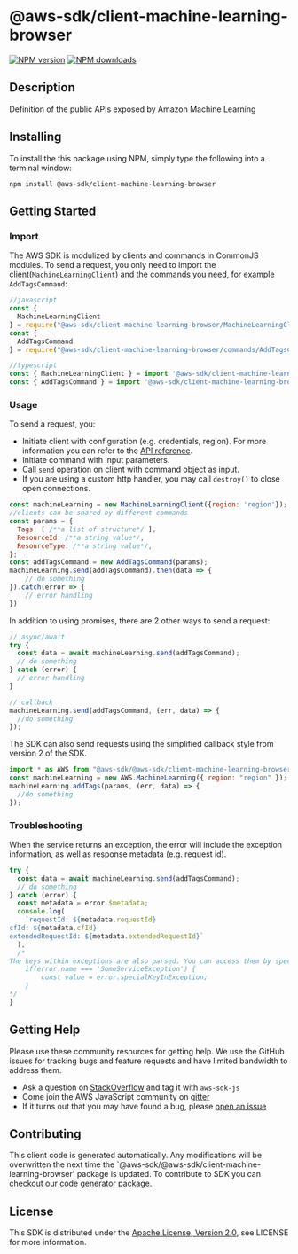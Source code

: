 # @aws-sdk/client-machine-learning-browser

[![NPM version](https://img.shields.io/npm/v/@aws-sdk/client-machine-learning-browser/preview.svg)](https://www.npmjs.com/package/@aws-sdk/client-machine-learning-browser)
[![NPM downloads](https://img.shields.io/npm/dm/@aws-sdk/client-machine-learning-browser.svg)](https://www.npmjs.com/package/@aws-sdk/client-machine-learning-browser)

## Description

Definition of the public APIs exposed by Amazon Machine Learning

## Installing

To install the this package using NPM, simply type the following into a terminal window:

```
npm install @aws-sdk/client-machine-learning-browser
```

## Getting Started

### Import

The AWS SDK is modulized by clients and commands in CommonJS modules. To send a request, you only need to import the client(`MachineLearningClient`) and the commands you need, for example `AddTagsCommand`:

```javascript
//javascript
const {
  MachineLearningClient
} = require("@aws-sdk/client-machine-learning-browser/MachineLearningClient");
const {
  AddTagsCommand
} = require("@aws-sdk/client-machine-learning-browser/commands/AddTagsCommand");
```

```javascript
//typescript
const { MachineLearningClient } = import '@aws-sdk/client-machine-learning-browser/MachineLearningClient';
const { AddTagsCommand } = import '@aws-sdk/client-machine-learning-browser/commands/AddTagsCommand';
```

### Usage

To send a request, you:

- Initiate client with configuration (e.g. credentials, region). For more information you can refer to the [API reference][].
- Initiate command with input parameters.
- Call `send` operation on client with command object as input.
- If you are using a custom http handler, you may call `destroy()` to close open connections.

```javascript
const machineLearning = new MachineLearningClient({region: 'region'});
//clients can be shared by different commands
const params = {
  Tags: [ /**a list of structure*/ ],
  ResourceId: /**a string value*/,
  ResourceType: /**a string value*/,
};
const addTagsCommand = new AddTagsCommand(params);
machineLearning.send(addTagsCommand).then(data => {
    // do something
}).catch(error => {
    // error handling
})
```

In addition to using promises, there are 2 other ways to send a request:

```javascript
// async/await
try {
  const data = await machineLearning.send(addTagsCommand);
  // do something
} catch (error) {
  // error handling
}
```

```javascript
// callback
machineLearning.send(addTagsCommand, (err, data) => {
  //do something
});
```

The SDK can also send requests using the simplified callback style from version 2 of the SDK.

```javascript
import * as AWS from "@aws-sdk/@aws-sdk/client-machine-learning-browser/MachineLearning";
const machineLearning = new AWS.MachineLearning({ region: "region" });
machineLearning.addTags(params, (err, data) => {
  //do something
});
```

### Troubleshooting

When the service returns an exception, the error will include the exception information, as well as response metadata (e.g. request id).

```javascript
try {
  const data = await machineLearning.send(addTagsCommand);
  // do something
} catch (error) {
  const metadata = error.$metadata;
  console.log(
    `requestId: ${metadata.requestId}
cfId: ${metadata.cfId}
extendedRequestId: ${metadata.extendedRequestId}`
  );
  /*
The keys within exceptions are also parsed. You can access them by specifying exception names:
    if(error.name === 'SomeServiceException') {
        const value = error.specialKeyInException;
    }
*/
}
```

## Getting Help

Please use these community resources for getting help. We use the GitHub issues for tracking bugs and feature requests and have limited bandwidth to address them.

- Ask a question on [StackOverflow](https://stackoverflow.com/questions/tagged/aws-sdk-js) and tag it with `aws-sdk-js`
- Come join the AWS JavaScript community on [gitter](https://gitter.im/aws/aws-sdk-js-v3)
- If it turns out that you may have found a bug, please [open an issue](https://github.com/aws/aws-sdk-js-v3/issues)

## Contributing

This client code is generated automatically. Any modifications will be overwritten the next time the `@aws-sdk/@aws-sdk/client-machine-learning-browser' package is updated. To contribute to SDK you can checkout our [code generator package][].

## License

This SDK is distributed under the
[Apache License, Version 2.0](http://www.apache.org/licenses/LICENSE-2.0),
see LICENSE for more information.

[code generator package]: https://github.com/aws/aws-sdk-js-v3/tree/master/packages/service-types-generator
[api reference]: https://docs.aws.amazon.com/AWSJavaScriptSDK/latest/
